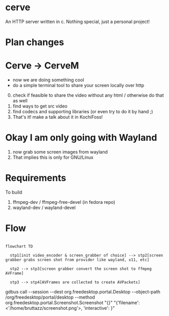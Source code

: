 # cerve

An HTTP server written in c.
Nothing special, just a personal project!


# Plan changes

# Cerve -> CerveM

- now we are doing something cool
- do a simple terminal tool to share your screen locally over http

0. check if feasible to share the video without any html / otherwise do that as well
1. find ways to get src video
2. find codecs and supporting libraries (or even try to do it by hand ;)
3. That's it! make a talk about it in KochiFoss!

# Okay I am only going with Wayland

1. now grab some screen images from wayland
2. That implies this is only for GNU/Linux




# Requirements

To build

1. ffmpeg-dev / ffmpeg-free-devel (in fedora repo)
2. wayland-dev / wayland-devel


# Flow

```mermaid

flowchart TD

  stp1[init video_encoder & screen_grabber of choice] --> stp2[screen grabber grabs screen shot from provider like wayland, x11, etc]

  stp2 --> stp3[screen grabber convert the screen shot to ffmpeg AVFrame]

  stp3 --> stp4[AVFrames are collected to create AVPackets]

```



gdbus call --session            --dest org.freedesktop.portal.Desktop            --object-path /org/freedesktop/portal/desktop            --method org.freedesktop.portal.Screenshot.Screenshot            "{}" "{'filename': <'/home/bruttazz/screenshot.png'>, 'interactive': <false>}"
